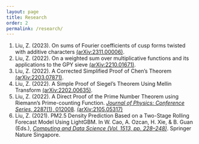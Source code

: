 ```yaml
---
layout: page
title: Research
order: 2
permalink: /research/
---
```

1. Liu, Z. (2023). On sums of Fourier coefficients of cusp forms twisted with additive characters [(arXiv:2311.00006)](https://arxiv.org/abs/2311.00006).
2. Liu, Z. (2022). On a weighted sum over multiplicative functions and its applications to the GPY sieve [(arXiv:2210.01671)](https://arxiv.org/abs/2210.01671).
3. Liu, Z. (2022). A Corrected Simplified Proof of Chen’s Theorem [(arXiv:2203.07871)](http://arxiv.org/abs/2203.07871).
4. Liu, Z. (2022). A Simple Proof of Siegel’s Theorem Using Mellin Transform [(arXiv:2202.00635)](http://arxiv.org/abs/2202.00635).
5. Liu, Z. (2022). A Direct Proof of the Prime Number Theorem using Riemann’s Prime-counting Function. [_Journal of Physics: Conference Series_, 2287(1), 012008](https://doi.org/10.1088/1742-6596/2287/1/012008). [(arXiv:2105.05317)](https://arxiv.org/abs/2105.05317)
6. Liu, Z. (2021). PM2.5 Density Prediction Based on a Two-Stage Rolling Forecast Model Using LightGBM. In W. Cao, A. Ozcan, H. Xie, & B. Guan (Eds.), [_Computing and Data Science (Vol. 1513, pp. 228–248)_](https://doi.org/10.1007/978-981-16-8885-0_19). Springer Nature Singapore.